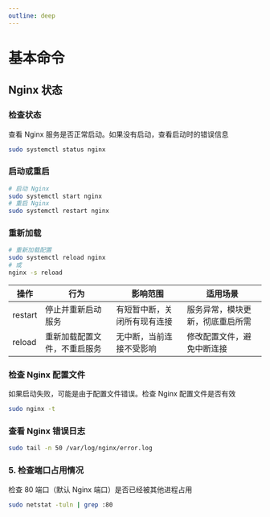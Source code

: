 ```yaml
---
outline: deep
---
```


# 基本命令

## Nginx 状态

### 检查状态

查看 Nginx 服务是否正常启动。如果没有启动，查看启动时的错误信息

```bash
sudo systemctl status nginx
```

### 启动或重启

```bash
# 启动 Nginx
sudo systemctl start nginx
# 重启 Nginx
sudo systemctl restart nginx
```

### 重新加载

```bash
# 重新加载配置
sudo systemctl reload nginx
# 或
nginx -s reload
```

| 操作    | 行为                         | 影响范围                     | 适用场景                         |
| ------- | ---------------------------- | ---------------------------- | -------------------------------- |
| restart | 停止并重新启动服务           | 有短暂中断，关闭所有现有连接 | 服务异常，模块更新，彻底重启所需 |
| reload  | 重新加载配置文件，不重启服务 | 无中断，当前连接不受影响     | 修改配置文件，避免中断连接       |

### 检查 Nginx 配置文件

如果启动失败，可能是由于配置文件错误。检查 Nginx 配置文件是否有效

```bash
sudo nginx -t
```

### 查看 Nginx 错误日志

```bash
sudo tail -n 50 /var/log/nginx/error.log
```

### 5. 检查端口占用情况

检查 80 端口（默认 Nginx 端口）是否已经被其他进程占用

```bash
sudo netstat -tuln | grep :80
```

